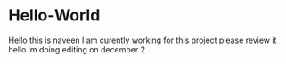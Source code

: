 # Hello-World 
Hello this is naveen
I am curently working for this project please review it
hello im doing editing on december 2
